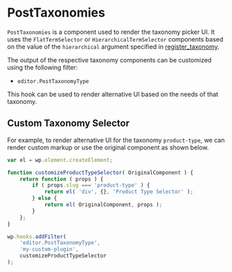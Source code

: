 # PostTaxonomies

`PostTaxonomies` is a component used to render the taxonomy picker
UI. It uses the `FlatTermSelector` or `HierarchicalTermSelector` components
based on the value of the `hierarchical` argument specified in
[register_taxonomy](https://codex.wordpress.org/Function_Reference/register_taxonomy).

The output of the respective taxonomy components can be customized using
the following filter:

-   `editor.PostTaxonomyType`

This hook can be used to render alternative UI based on the needs of that
taxonomy.

## Custom Taxonomy Selector

For example, to render alternative UI for the taxonomy `product-type`,
we can render custom markup or use the original component as shown below.

```js
var el = wp.element.createElement;

function customizeProductTypeSelector( OriginalComponent ) {
	return function ( props ) {
		if ( props.slug === 'product-type' ) {
			return el( 'div', {}, 'Product Type Selector' );
		} else {
			return el( OriginalComponent, props );
		}
	};
}

wp.hooks.addFilter(
	'editor.PostTaxonomyType',
	'my-custom-plugin',
	customizeProductTypeSelector
);
```
